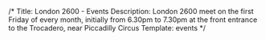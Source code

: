 /*
Title: London 2600 - Events
Description: London 2600 meet on the first Friday of every month, initially from 6.30pm to 7.30pm at the front entrance to the Trocadero, near Piccadilly Circus
Template: events
*/


